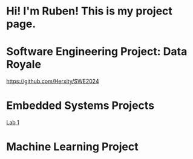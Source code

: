 # Hi! I'm Ruben! This is my project page.

# Software Engineering Project: Data Royale
https://github.com/Herxity/SWE2024

# Embedded Systems Projects
[Lab 1](https://herxity.github.io/Embedded\Systems\Lab\1.pdf)
# Machine Learning Project
